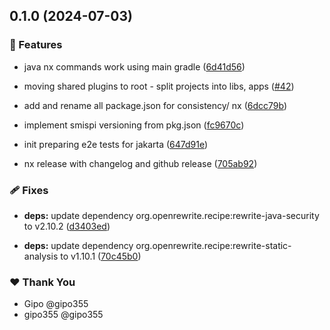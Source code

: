 ## 0.1.0 (2024-07-03)


### 🚀 Features

- java nx commands work using main gradle ([6d41d56](https://github.com/gipo355/angular-tomcat-gradle-monorepo/commit/6d41d56))

- moving shared plugins to root - split projects into libs, apps ([#42](https://github.com/gipo355/angular-tomcat-gradle-monorepo/pull/42))

- add and rename all package.json for consistency/ nx ([6dcc79b](https://github.com/gipo355/angular-tomcat-gradle-monorepo/commit/6dcc79b))

- implement smispi versioning from pkg.json ([fc9670c](https://github.com/gipo355/angular-tomcat-gradle-monorepo/commit/fc9670c))

- init preparing e2e tests for jakarta ([647d91e](https://github.com/gipo355/angular-tomcat-gradle-monorepo/commit/647d91e))

- nx release with changelog and github release ([705ab92](https://github.com/gipo355/angular-tomcat-gradle-monorepo/commit/705ab92))


### 🩹 Fixes

- **deps:** update dependency org.openrewrite.recipe:rewrite-java-security to v2.10.2 ([d3403ed](https://github.com/gipo355/angular-tomcat-gradle-monorepo/commit/d3403ed))

- **deps:** update dependency org.openrewrite.recipe:rewrite-static-analysis to v1.10.1 ([70c45b0](https://github.com/gipo355/angular-tomcat-gradle-monorepo/commit/70c45b0))


### ❤️  Thank You

- Gipo @gipo355
- gipo355 @gipo355